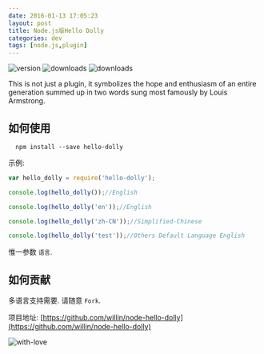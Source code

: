 ```yaml
---
date: 2016-01-13 17:05:23
layout: post
title: Node.js版Hello Dolly
categories: dev
tags: [node.js,plugin]
---
```


![version](https://badge.fury.io/js/hello-dolly.svg) 
![downloads](https://img.shields.io/npm/dm/hello-dolly.svg) 
![downloads](https://img.shields.io/npm/dt/hello-dolly.svg) 

This is not just a plugin, it symbolizes the hope and enthusiasm of an entire generation summed up in two words sung most famously by Louis Armstrong.

<!-- more -->

## 如何使用

```
  npm install --save hello-dolly
```

示例:

```js
var hello_dolly = require('hello-dolly');

console.log(hello_dolly());//English

console.log(hello_dolly('en'));//English

console.log(hello_dolly('zh-CN'));//Simplified-Chinese

console.log(hello_dolly('test'));//Others Default Language English
```

惟一参数 `语言`.

## 如何贡献

多语言支持需要. 请随意 `Fork`.

项目地址: [https://github.com/willin/node-hello-dolly](https://github.com/willin/node-hello-dolly)

![with-love](http://forthebadge.com/images/badges/built-with-love.svg)



